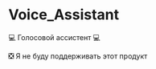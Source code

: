 # Voice_Assistant
:computer: Голосовой ассистент :computer:

:negative_squared_cross_mark: Я не буду поддерживать этот продукт
